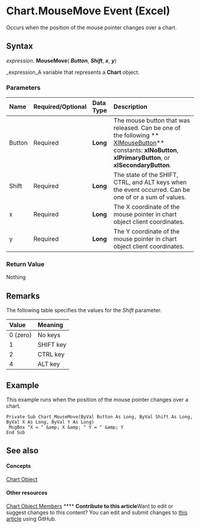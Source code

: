 
# Chart.MouseMove Event (Excel)

Occurs when the position of the mouse pointer changes over a chart.


## Syntax

 _expression_. **MouseMove**( **_Button_**,  **_Shift_**,  **_x_**,  **_y_**)

 _expression_A variable that represents a  **Chart** object.


### Parameters



|**Name**|**Required/Optional**|**Data Type**|**Description**|
|:-----|:-----|:-----|:-----|
|Button|Required| **Long**|The mouse button that was released. Can be one of the following  ** [XlMouseButton](52c5ae78-b59f-5ab7-88b4-2d7c0bb8b315.md)** constants: **xlNoButton**,  **xlPrimaryButton**, or  **xlSecondaryButton**.|
|Shift|Required| **Long**|The state of the SHIFT, CTRL, and ALT keys when the event occurred. Can be one of or a sum of values.|
|x|Required| **Long**|The X coordinate of the mouse pointer in chart object client coordinates.|
|y|Required| **Long**|The Y coordinate of the mouse pointer in chart object client coordinates.|

### Return Value

Nothing


## Remarks

The following table specifies the values for the  _Shift_ parameter.



|**Value**|**Meaning**|
|:-----|:-----|
|0 (zero)|No keys|
|1|SHIFT key|
|2|CTRL key|
|4|ALT key|

## Example

This example runs when the position of the mouse pointer changes over a chart.


```
Private Sub Chart_MouseMove(ByVal Button As Long, ByVal Shift As Long, ByVal X As Long, ByVal Y As Long) 
 MsgBox "X = " &amp; X &amp; " Y = " &amp; Y 
End Sub
```


## See also


#### Concepts


 [Chart Object](179c32ce-49bd-6f36-ea12-89fb5443f3ea.md)
#### Other resources


 [Chart Object Members](a3f8ac44-02d6-6f3f-b5e0-23f4bd5d6baf.md)
****   **Contribute to this article**Want to edit or suggest changes to this content? You can edit and submit changes to  [this article](https://github.com/jhershey00/VBA_Excel_Test/OpenXMLCon/articles/b1277953-a882-f00f-2ac1-dd0cc49fef72.md) using GitHub.

